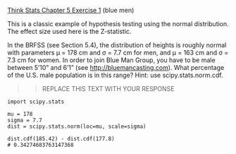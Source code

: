 [Think Stats Chapter 5 Exercise 1](http://greenteapress.com/thinkstats2/html/thinkstats2006.html#toc50) (blue men)

This is a classic example of hypothesis testing using the normal distribution. The effect size used here is the Z-statistic.

In the BRFSS (see Section 5.4), the distribution of heights is roughly normal with parameters μ = 178 cm and σ = 7.7 cm for men, and μ = 163 cm and σ = 7.3 cm for women.
In order to join Blue Man Group, you have to be male between 5’10” and 6’1” (see http://bluemancasting.com). What percentage of the U.S. male population is in this range? Hint: use scipy.stats.norm.cdf.


>> REPLACE THIS TEXT WITH YOUR RESPONSE
```
import scipy.stats

mu = 178
sigma = 7.7
dist = scipy.stats.norm(loc=mu, scale=sigma)

dist.cdf(185.42) - dist.cdf(177.8)
# 0.34274683763147368
```